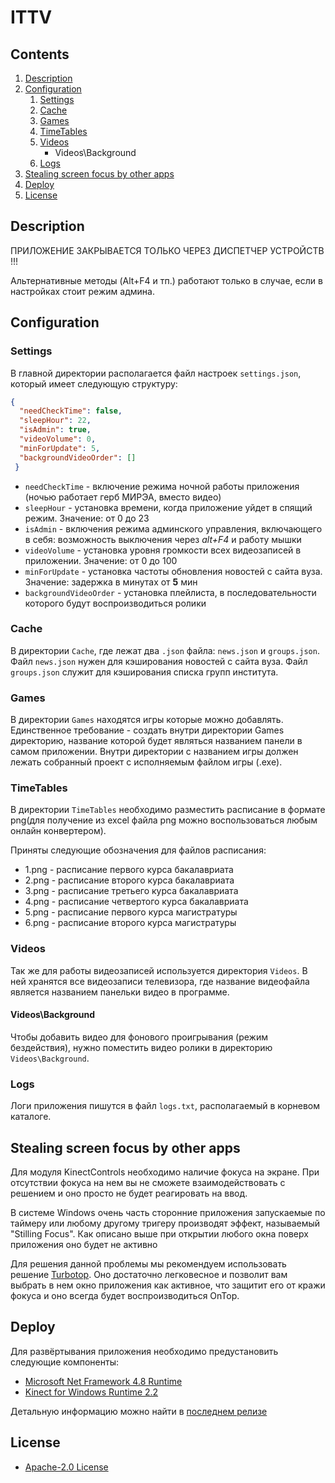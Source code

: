 # ITTV


## Contents

1. [Description](#description)
2. [Configuration](#configuration)
   1. [Settings](#settings)
   2. [Cache](#cache)
   4. [Games](#games)
   5. [TimeTables](#timetables)
   6. [Videos](#videos)
      + Videos\Background
   7. [Logs](#logs)
3. [Stealing screen focus by other apps](#stealing-screen-focus-by-other-apps)
4. [Deploy](#deploy)
5. [License](#license)
   

## Description

ПРИЛОЖЕНИЕ ЗАКРЫВАЕТСЯ ТОЛЬКО ЧЕРЕЗ ДИСПЕТЧЕР УСТРОЙСТВ !!!

Альтернативные методы (Alt+F4 и тп.) работают только в случае, если в настройках стоит режим админа.

## Configuration

### Settings

В главной директории располагается файл настроек `settings.json`, который имеет следующую структуру:

``` json
{
  "needCheckTime": false, 
  "sleepHour": 22,
  "isAdmin": true, 
  "videoVolume": 0, 
  "minForUpdate": 5, 
  "backgroundVideoOrder": []
 }
```

- `needCheckTime` - включение режима ночной работы приложения (ночью работает герб МИРЭА, вместо видео)
- `sleepHour` - установка времени, когда приложение уйдет в спящий режим. Значение: от 0 до 23
- `isAdmin` - включения режима админского управления, включающего в себя: возможность выключения через *alt+F4* и работу мышки
- `videoVolume` - установка уровня громкости всех видеозаписей в приложении. Значение: от 0 до 100
- `minForUpdate` - установка частоты обновления новостей с сайта вуза. Значение: задержка в минутах от **5** мин
- `backgroundVideoOrder` - установка плейлиста, в последовательности которого будут воспроизводиться ролики

### Cache
В директории `Cache`, где лежат два `.json` файла: `news.json` и `groups.json`. Файл `news.json` нужен для кэширования новостей с сайта вуза. Файл `groups.json` служит для кэширования списка групп института.

### Games

В директории `Games` находятся игры которые можно добавлять. Единственное требование - создать внутри директории Games директорию, название которой будет являться названием панели в самом приложении. Внутри директории с названием игры должен лежать собранный проект с исполняемым файлом игры (.exe).

### TimeTables

В директории `TimeTables` необходимо разместить расписание в формате png(для получение из excel файла png можно воспользоваться любым онлайн конвертером). 

Приняты следующие обозначения для файлов расписания:

- 1.png - расписание первого курса бакалавриата
- 2.png - расписание второго курса бакалавриата
- 3.png - расписание третьего курса бакалавриата
- 4.png - расписание четвертого курса бакалавриата
- 5.png - расписание первого курса магистратуры
- 6.png - расписание второго курса магистратуры

### Videos

Так же для работы видеозаписей используется директория `Videos`. В ней хранятся все видеозаписи телевизора, где название видеофайла является названием панельки видео в программе.

#### Videos\Background

Чтобы добавить видео для фонового проигрывания (режим бездействия), нужно поместить видео ролики в директорию `Videos\Background`.

### Logs

Логи приложения пишутся в файл `logs.txt`, располагаемый в корневом каталоге.

## Stealing screen focus by other apps

Для модуля KinectControls необходимо наличие фокуса на экране. При отсутствии фокуса на нем вы не сможете взаимодействовать с решением и оно просто не будет реагировать на ввод.

В системе Windows очень часть сторонние приложения запускаемые по таймеру или любому другому тригеру производят эффект, называемый "Stilling Focus". Как описано выше при открытии любого окна поверх приложения оно будет не активно

Для решения данной проблемы мы рекомендуем использовать решение [Turbotop](https://www.savardsoftware.com/turbotop/). Оно достаточно легковесное и позволит вам выбрать в нем окно приложения как активное, что защитит его от кражи фокуса и оно всегда будет воспроизводиться OnTop.

## Deploy

Для развёртывания приложения необходимо предустановить следующие компоненты:
- [Microsoft Net Framework 4.8 Runtime](https://dotnet.microsoft.com/en-us/download/dotnet-framework/net48)
- [Kinect for Windows Runtime 2.2](https://www.microsoft.com/en-us/download/details.aspx?id=100067)


Детальную информацию можно найти в [последнем релизе](https://github.com/RTUITLab/KinectV2TVInteraction/releases/latest)

## License
- [Apache-2.0 License](https://github.com/RTUITLab/ITTV/blob/master/LICENSE)
